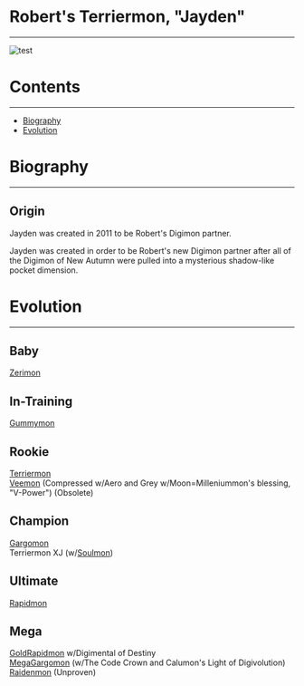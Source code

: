 # Robert's Terriermon, "Jayden"
-----
![test]({{site.baseurl}}/wiki/resources/Terriermon.png)

# Contents
-----

- [Biography](#biography)
- [Evolution](#evolution)

# Biography
-----

## Origin
Jayden was created in 2011 to be Robert's Digimon partner.

Jayden was created in order to be Robert's new Digimon partner after all of the Digimon of New Autumn were pulled into a mysterious shadow-like pocket dimension.

# Evolution
-----

## Baby  
[Zerimon](http://www.wikimon.net/Zerimon)

## In-Training  
[Gummymon](http://www.wikimon.net/Gummymon)

## Rookie
[Terriermon](http://www.wikimon.net/Terriermon)  
[Veemon](http://www.wikimon.net/veemon) (Compressed w/Aero and Grey w/Moon=Milleniummon's blessing, "V-Power") (Obsolete)

## Champion
[Gargomon](http://www.wikimon.net/Galgomon)  
Terriermon XJ (w/[Soulmon](http://www.wikimon.net/Soulmon))

## Ultimate
[Rapidmon](http://www.wikimon.net/Rapidmon_Perfect)  

## Mega
[GoldRapidmon](http://www.wikimon.net/Rapidmon_Armor) w/Digimental of Destiny  
[MegaGargomon](http://www.wikimon.net/MegaGargomon) (w/The Code Crown and Calumon's Light of Digivolution)  
[Raidenmon](http://www.wikimon.net/Raidenmon) (Unproven)
